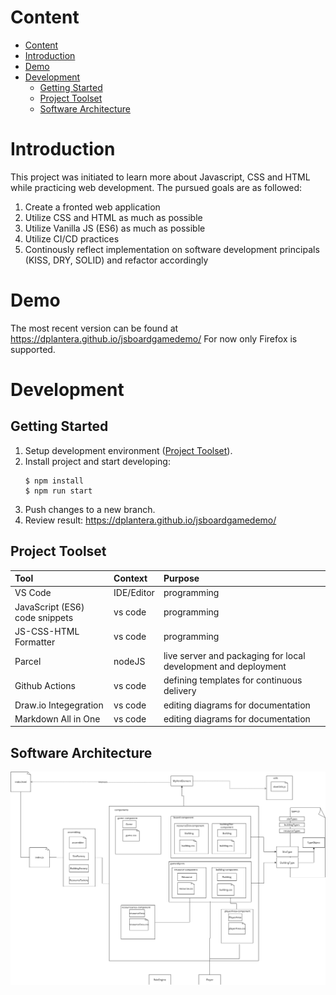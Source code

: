 # Content
- [Content](#content)
- [Introduction](#introduction)
- [Demo](#demo)
- [Development](#development)
  - [Getting Started](#getting-started)
  - [Project Toolset](#project-toolset)
  - [Software Architecture](#software-architecture)
# Introduction
This project was initiated to learn more about Javascript, CSS and HTML while practicing web development. 
The pursued goals are as followed:
1. Create a fronted web application
2. Utilize CSS and HTML as much as possible
3. Utilize Vanilla JS (ES6) as much as possible
4. Utilize CI/CD practices
5. Continously reflect implementation on software development principals (KISS, DRY, SOLID) and refactor accordingly

# Demo
The most recent version can be found at https://dplantera.github.io/jsboardgamedemo/
For now only Firefox is supported.

# Development
## Getting Started
1. Setup development environment ([Project Toolset](#project-toolset)).
2. Install project and start developing:
      ```nodejs
    $ npm install
    $ npm run start
    ```
3. Push changes to a new branch.
4. Review result: https://dplantera.github.io/jsboardgamedemo/

## Project Toolset
|Tool|Context|Purpose|
|:-|:-|:-|
|VS Code|IDE/Editor|programming|
|JavaScript (ES6) code snippets|vs code|programming|
|JS-CSS-HTML Formatter|vs code|programming|
|Parcel|nodeJS|live server and packaging for local development and deployment|
|Github Actions|vs code|defining templates for continuous delivery|
|Draw.io Integegration|vs code|editing diagrams for documentation|
|Markdown All in One|vs code|editing diagrams for documentation|

## Software Architecture
![image](./docs/diagrams/out/jsboardgame.png)
